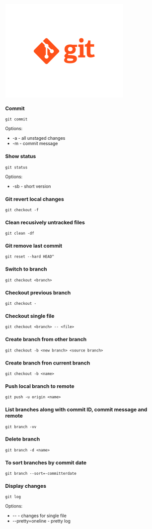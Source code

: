 ![logo](./assets/git.png)

### Commit
```
git commit 
```
Options:
* -a - all unstaged changes
* -m - commit message

### Show status 
```
git status 
```
Options:
* -sb - short version

### Git revert local changes
```
git checkout -f
```

### Clean recusively untracked files
```
git clean -df
```

### Git remove last commit
```
git reset --hard HEAD^
```

### Switch to branch
```
git checkout <branch>
```

### Checkout previous branch
```
git checkout -
```

### Checkout single file 
```
git checkout <branch> -- <file>
```

### Create branch from other branch
```
git checkout -b <new branch> <source branch> 
```

### Create branch fron current branch
```
git checkout -b <name>
```

### Push local branch to remote
```
git push -u origin <name>
```

### List branches along with commit ID, commit message and remote
```
git branch -vv
```

### Delete branch
```
git branch -d <name>
```

### To sort branches by commit date
```
git branch --sort=-committerdate
```

### Display changes
```
git log
```
Options:
* -- <file> - changes for single file
* --pretty=oneline - pretty log 
